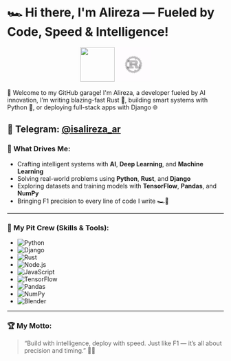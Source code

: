 # 🏎️ Hi there, I'm Alireza — Fueled by Code, Speed & Intelligence!

<p align="center">
  <img src="https://media.giphy.com/media/KAq5w47R9rmTuvWOWa/giphy.gif" width="80" height="80">
  <img src="https://github.com/Alirezaar82/Alirezaar82/blob/main/Rustlanguage-ezgif.com-optimize.gif" width="80" height="80" alt="Rust">
</p>

🏁 Welcome to my GitHub garage!
I'm Alireza, a developer fueled by AI innovation,
I’m writing blazing-fast Rust 🦀, building smart systems with Python 🐍, or deploying full-stack apps with Django 🌐

📡 Telegram: [@isalireza_ar](https://t.me/isalireza_ar)
---

### 🧠 What Drives Me:
- Crafting intelligent systems with **AI**, **Deep Learning**, and **Machine Learning**
- Solving real-world problems using **Python**, **Rust**, and **Django**
- Exploring datasets and training models with **TensorFlow**, **Pandas**, and **NumPy**
- Bringing F1 precision to every line of code I write 🏎️💨

---

### 🧰 My Pit Crew (Skills & Tools):
- ![Python](https://img.shields.io/badge/Python-3670A0?style=for-the-badge&logo=python&logoColor=ffdd54)
- ![Django](https://img.shields.io/badge/Django-092E20?style=for-the-badge&logo=django&logoColor=white)
- ![Rust](https://img.shields.io/badge/Rust-000000?style=for-the-badge&logo=rust&logoColor=white)
- ![Node.js](https://img.shields.io/badge/Node.js-43853D?style=for-the-badge&logo=node.js&logoColor=white)
- ![JavaScript](https://img.shields.io/badge/JavaScript-F7DF1E?style=for-the-badge&logo=javascript&logoColor=black)
- ![TensorFlow](https://img.shields.io/badge/TensorFlow-FF6F00?style=for-the-badge&logo=tensorflow&logoColor=white)
- ![Pandas](https://img.shields.io/badge/Pandas-150458?style=for-the-badge&logo=pandas&logoColor=white)
- ![NumPy](https://img.shields.io/badge/Numpy-013243?style=for-the-badge&logo=numpy&logoColor=white)
- ![Blender](https://img.shields.io/badge/Blender-F5792A?style=for-the-badge&logo=blender&logoColor=white)

---

### 🏆 My Motto:
> “Build with intelligence, deploy with speed. Just like F1 — it’s all about precision and timing.” 🧠🏁

